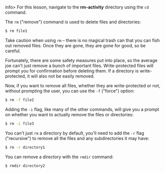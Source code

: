 
info> For this lesson, navigate to the **rm-activity** directory using the `cd` command.

The `rm` ("remove") command is used to delete files and directories:

```bash
$ rm file1
```

Take caution when using `rm` – there is no magical trash can that you can fish out removed files. Once they are gone, they are gone for good, so be careful.

Fortunately, there are some safety measures put into place, so the average joe can't just remove a bunch of important files. Write-protected files will prompt you for confirmation before deleting them. If a directory is write-protected, it will also not be easily removed. 

Now, if you want to remove all files, whether they are write-protected or not, without prompting the user, you can use the `-f` ("force") option: 

```bash
$ rm -f file2
```

Adding the `-i` flag, like many of the other commands, will give you a prompt on whether you want to actually remove the files or directories:

```bash
$ rm -i file3
```

You can't just `rm` a directory by default, you'll need to add the `-r` flag ("recursive") to remove all the files and any subdirectories it may have:

```bash
$ rm -r directory1
```

You can remove a directory with the `rmdir` command:

```bash
$ rmdir directory2
```
